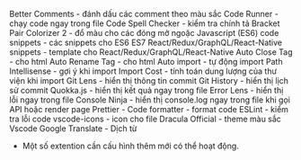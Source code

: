 Better Comments - đánh dấu các comment theo màu sắc
Code Runner - chạy code ngay trong file
Code Spell Checker - kiểm tra chính tả
Bracket Pair Colorizer 2 - đổ màu cho các đóng mở ngoặc
Javascript (ES6) code snippets - các snippets cho ES6
ES7 React/Redux/GraphQL/React-Native snippets - template cho React/Redux/GraphQL/React-Native
Auto Close Tag - cho html
Auto Rename Tag - cho html
Auto import - tự động import
Path Intellisense - gợi ý khi import
Import Cost - tính toán dung lượng của thư viện khi import
Git Lens - hiển thị thông tin commit
Git History - hiển thị lịch sử commit
Quokka.js - hiển thị kết quả ngay trong file
Error Lens - hiển thị lỗi ngay trong file
Console Ninja - hiển thị console.log ngay trong file khi gọi API hoặc render page
Prettier - Code formatter - format code
ESLint - kiểm tra lỗi code
vscode-icons - icon cho file
Dracula Official - theme màu sắc
Vscode Google Translate - Dịch từ

- Một số extention cần cấu hình thêm mới có thể hoạt động.
